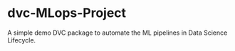 # dvc-MLops-Project
A simple demo DVC package to automate the ML pipelines in Data Science Lifecycle.
